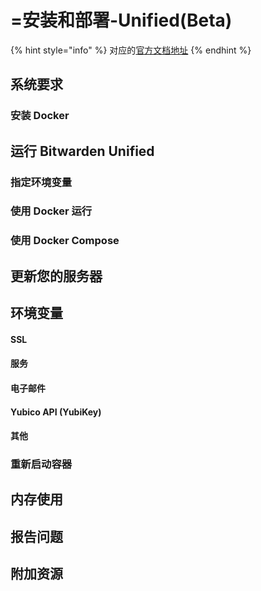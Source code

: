 # =安装和部署-Unified(Beta)

{% hint style="info" %}
对应的[官方文档地址](https://bitwarden.com/help/install-and-deploy-unified-beta/)
{% endhint %}

## 系统要求 <a href="#system-requirements" id="system-requirements"></a>

### 安装 Docker <a href="#install-docker" id="install-docker"></a>

## 运行 Bitwarden Unified <a href="#run-bitwarden-unified" id="run-bitwarden-unified"></a>

### 指定环境变量 <a href="#specify-environment-variables" id="specify-environment-variables"></a>

### 使用 Docker 运行 <a href="#using-docker-run" id="using-docker-run"></a>

### 使用 Docker Compose <a href="#using-docker-compose" id="using-docker-compose"></a>

## 更新您的服务器 <a href="#update-your-server" id="update-your-server"></a>

## 环境变量 <a href="#environment-variables" id="environment-variables"></a>

#### SSL

#### 服务 <a href="#services" id="services"></a>

#### 电子邮件 <a href="#mail" id="mail"></a>

#### Yubico API (YubiKey) <a href="#yubico-api" id="yubico-api"></a>

#### 其他 <a href="#other" id="other"></a>

### 重新启动容器 <a href="#restart-the-container" id="restart-the-container"></a>

## 内存使用 <a href="#memory-usage" id="memory-usage"></a>

## 报告问题 <a href="#reporting-issues" id="reporting-issues"></a>

## 附加资源 <a href="#additional-resources" id="additional-resources"></a>
